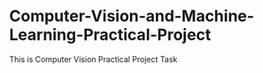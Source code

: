# Computer-Vision-and-Machine-Learning-Practical-Project
This is Computer Vision Practical Project Task
